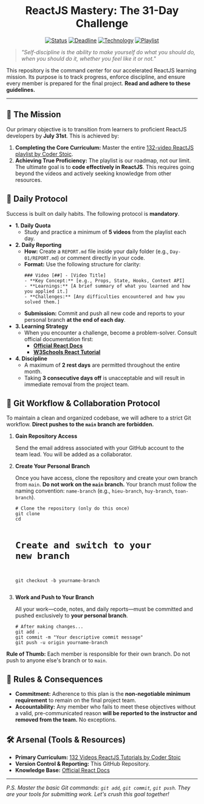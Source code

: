 <!-- HEADER SECTION -->
<div align="center">
  <h1>ReactJS Mastery: The 31-Day Challenge</h1>
  
  <p>
    <a href="https://github.com"><img src="https://img.shields.io/badge/Status-In%20Progress-orange" alt="Status"/></a>
    <a href="https://github.com"><img src="https://img.shields.io/badge/Deadline-July%2031st-red" alt="Deadline"/></a>
    <a href="https://react.dev/"><img src="https://img.shields.io/badge/Technology-ReactJS-blue?logo=react" alt="Technology"/></a>
    <a href="https://www.youtube.com/playlist?list=PLSsAz5wf2lkK_ekd0J__44KG6QoXetZza"><img src="https://img.shields.io/badge/Playlist-Coder%20Stoic-brightgreen?logo=youtube" alt="Playlist"/></a>
  </p>
</div>

<!-- MOTIVATIONAL QUOTE -->
<blockquote>
  <p><i>"Self-discipline is the ability to make yourself do what you should do, when you should do it, whether you feel like it or not."</i></p>
</blockquote>

<!-- INTRODUCTION -->
<p>
  This repository is the command center for our accelerated ReactJS learning mission. Its purpose is to track progress, enforce discipline, and ensure every member is prepared for the final project. <strong>Read and adhere to these guidelines.</strong>
</p>

<hr>

<!-- THE MISSION SECTION -->
<h2>🎯 The Mission</h2>
<p>Our primary objective is to transition from learners to proficient ReactJS developers by <strong>July 31st</strong>. This is achieved by:</p>
<ol>
  <li><strong>Completing the Core Curriculum:</strong> Master the entire <a href="https://www.youtube.com/playlist?list=PLSsAz5wf2lkK_ekd0J__44KG6QoXetZza">132-video ReactJS playlist by Coder Stoic</a>.</li>
  <li><strong>Achieving True Proficiency:</strong> The playlist is our roadmap, not our limit. The ultimate goal is to <strong>code effectively in ReactJS</strong>. This requires going beyond the videos and actively seeking knowledge from other resources.</li>
</ol>

<!-- DAILY PROTOCOL SECTION -->
<h2>🚀 Daily Protocol</h2>
<p>Success is built on daily habits. The following protocol is <strong>mandatory</strong>.</p>
<ul>
  <li>
    <strong>1. Daily Quota</strong>
    <ul>
      <li>Study and practice a minimum of <strong>5 videos</strong> from the playlist each day.</li>
    </ul>
  </li>
  <li>
    <strong>2. Daily Reporting</strong>
    <ul>
      <li><strong>How:</strong> Create a <code>REPORT.md</code> file inside your daily folder (e.g., <code>Day-01/REPORT.md</code>) or comment directly in your code.</li>
      <li><strong>Format:</strong> Use the following structure for clarity:</li>
      <pre><code>### Video [##] - [Video Title]
- **Key Concept:** [e.g., Props, State, Hooks, Context API]
- **Learnings:** [A brief summary of what you learned and how you applied it.]
- **Challenges:** [Any difficulties encountered and how you solved them.]</code></pre>
      <li><strong>Submission:</strong> Commit and push all new code and reports to your personal branch <strong>at the end of each day</strong>.</li>
    </ul>
  </li>
  <li>
    <strong>3. Learning Strategy</strong>
    <ul>
      <li>When you encounter a challenge, become a problem-solver. Consult official documentation first:
        <ul>
          <li><a href="https://react.dev/"><strong>Official React Docs</strong></a></li>
          <li><a href="https://www.w3schools.com/react/"><strong>W3Schools React Tutorial</strong></a></li>
        </ul>
      </li>
    </ul>
  </li>
  <li>
    <strong>4. Discipline</strong>
    <ul>
      <li>A maximum of <strong>2 rest days</strong> are permitted throughout the entire month.</li>
      <li>Taking <strong>3 consecutive days off</strong> is unacceptable and will result in immediate removal from the project team.</li>
    </ul>
  </li>
</ul>

<!-- GIT WORKFLOW SECTION -->
<h2>📂 Git Workflow & Collaboration Protocol</h2>
<p>To maintain a clean and organized codebase, we will adhere to a strict Git workflow. <strong>Direct pushes to the <code>main</code> branch are forbidden.</strong></p>
<ol>
  <li>
    <strong>Gain Repository Access</strong>
    <p>Send the email address associated with your GitHub account to the team lead. You will be added as a collaborator.</p>
  </li>
  <li>
    <strong>Create Your Personal Branch</strong>
    <p>Once you have access, clone the repository and create your own branch from <code>main</code>. <strong>Do not work on the <code>main</code> branch.</strong> Your branch must follow the naming convention: <code>name-branch</code> (e.g., <code>hieu-branch</code>, <code>huy-branch</code>, <code>toan-branch</code>).</p>
    <pre><code class="lang-bash"># Clone the repository (only do this once)
git clone <repository_url>
cd <repository_name>

# Create and switch to your new branch
git checkout -b yourname-branch</code></pre>
  </li>
  <li>
    <strong>Work and Push to Your Branch</strong>
    <p>All your work—code, notes, and daily reports—must be committed and pushed exclusively to <strong>your personal branch</strong>.</p>
    <pre><code class="lang-bash"># After making changes...
git add .
git commit -m "Your descriptive commit message"
git push -u origin yourname-branch</code></pre>
  </li>
</ol>
<p><strong>Rule of Thumb:</strong> Each member is responsible for their own branch. Do not push to anyone else's branch or to <code>main</code>.</p>

<!-- RULES & CONSEQUENCES SECTION -->
<h2>📜 Rules & Consequences</h2>
<ul>
  <li><strong>Commitment:</strong> Adherence to this plan is the <strong>non-negotiable minimum requirement</strong> to remain on the final project team.</li>
  <li><strong>Accountability:</strong> Any member who fails to meet these objectives without a valid, pre-communicated reason <strong>will be reported to the instructor and removed from the team.</strong> No exceptions.</li>
</ul>

<!-- TOOLS & RESOURCES SECTION -->
<h2>🛠️ Arsenal (Tools & Resources)</h2>
<ul>
  <li><strong>Primary Curriculum:</strong> <a href="https://www.youtube.com/playlist?list=PLSsAz5wf2lkK_ekd0J__44KG6QoXetZza">132 Videos ReactJS Tutorials by Coder Stoic</a></li>
  <li><strong>Version Control & Reporting:</strong> This GitHub Repository.</li>
  <li><strong>Knowledge Base:</strong> <a href="https://react.dev/">Official React Docs</a></li>
</ul>

<hr>

<!-- FOOTER -->
<p><i>P.S. Master the basic Git commands: <code>git add</code>, <code>git commit</code>, <code>git push</code>. They are your tools for submitting work. Let's crush this goal together!</i></p>